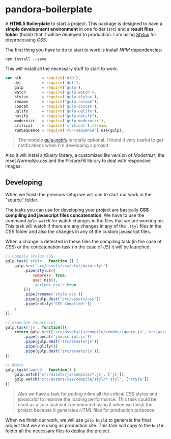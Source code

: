 # pandora-boilerplate
A **HTML5 Boilerplate** to start a project.
This package is designed to have a **simple development environment** in one folder (src) and a **result files folder** (build) that it will be deployed to production. I am using [Stylus](http://stylus-lang.com) for preprocessing _CSS_.

The first thing you have to do to start to work is install _NPM_ dependencies:
```
npm install --save
```
This will install all the necessary stuff to start to work. 
```javascript
var nib         = require('nib'),
    del         = require('del'),
    gulp        = require('gulp'),
    watch       = require('gulp-watch'),
    stylus      = require('gulp-stylus'),
    rename      = require("gulp-rename"),
    concat      = require('gulp-concat'),
    uglify      = require('gulp-uglify'),
    notify      = require("gulp-notify"),
    modernizr   = require('gulp-modernizr'),
    critical    = require('critical').stream,
    runSequence = require('run-sequence').use(gulp);
```

> The module [gulp-notify](https://github.com/mikaelbr/gulp-notify) is totally optional. I found it very useful to get notifications when I'm developing a project.

Also it will instal a _jQuery_ library, a customized lite version of _Modernizr_, the reset _Normalize.css_ and the _PictureFill_ library to deal with responsive images.

## Developing
When we finish the previous setup we will can to start our work in the "source" folder.

The tasks you can use for developing your project are basically **CSS compiling and javascript files concatenation**. We have to use the command `gulp watch` for watch changes in the files that we are working on. This task will watch if there are any changes in any of the `.styl` files in the _CSS_ folder and also the changes in any of the custom javascript files.

When a change is detected in these files the compiling task (in the case of _CSS_) or the concatenation task (in the case of _JS_) it will be launched.

```javascript
// Compile Stylus CSS
gulp.task('style', function () {
    gulp.src('src/assets/css/styl/main.styl')
        .pipe(stylus({
            compress: true, 
            use: nib(),
            'include css': true
        }))
        .pipe(rename('style.css'))
        .pipe(gulp.dest('src/assets/css'))
        .pipe(notify('CSS Compiled!'))
    ;
});

// Generate Javascript
gulp.task('js', function(){
    return gulp.src(['src/assets/js/compile/vendor/jquery.js','src/assets/js/compile/vendor/*.js','src/assets/js/compile/*.js'])
        .pipe(concat('javascript.js'))
        .pipe(gulp.dest('src/assets/js'))        
        .pipe(uglify())
        .pipe(gulp.dest('src/assets/js'));
});

// Watch
gulp.task('watch', function() {
    gulp.watch('src/assets/js/compile/*.js', ['js']);
    gulp.watch('src/assets/css/compile/styl/*.styl', ['style']);
});
```
> Also we have a task for putting inline all the critical _CSS_ styles and _javascript_ to improve the loading performance. This task could be used as a solo task but I recommend using it when we finish the project because it generates _HTML_ files for production purposes.

When we finish our work, we will use `gulp build` to generate the final project that we are using as production site. This task will copy to the `build` folder all the necessary files to deploy the project.